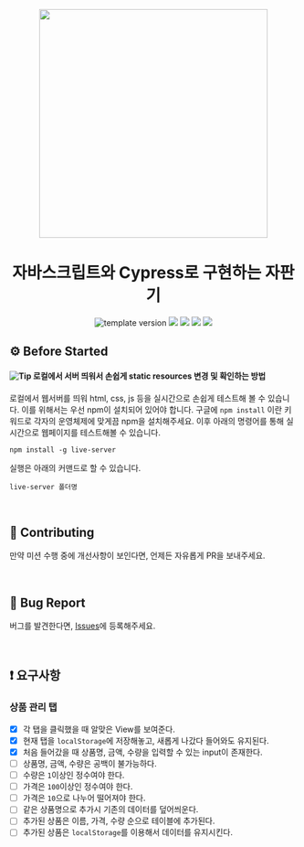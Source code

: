 <p align="middle" >
  <img src="https://nextstep-storage.s3.ap-northeast-2.amazonaws.com/536baaa17ed346bb851cc9f663edb069" width="400">
</p>
  <h1 align="middle">자바스크립트와 Cypress로 구현하는 자판기</h1>
  <p align="middle">
    <img src="https://img.shields.io/badge/version-1.0.0-blue?style=flat-square" alt="template version"/>
    <img src="https://img.shields.io/badge/language-html-red.svg?style=flat-square"/>
    <img src="https://img.shields.io/badge/language-css-blue.svg?style=flat-square"/>
    <img src="https://img.shields.io/badge/language-js-yellow.svg?style=flat-square"/>
    <img src="https://img.shields.io/badge/license-MIT-brightgreen.svg?style=flat-square"/>
  </p>
</p>

## ⚙️ Before Started

#### <img alt="Tip" src="https://img.shields.io/static/v1.svg?label=&message=Tip&style=flat-square&color=673ab8"> 로컬에서 서버 띄워서 손쉽게 static resources 변경 및 확인하는 방법

로컬에서 웹서버를 띄워 html, css, js 등을 실시간으로 손쉽게 테스트해 볼 수 있습니다. 이를 위해서는 우선 npm이 설치되어 있어야 합니다. 구글에 `npm install` 이란 키워드로 각자의 운영체제에 맞게끔 npm을 설치해주세요. 이후 아래의 명령어를 통해 실시간으로 웹페이지를 테스트해볼 수 있습니다.

```
npm install -g live-server
```

실행은 아래의 커맨드로 할 수 있습니다.

```
live-server 폴더명
```

<br/>

## 👏 Contributing

만약 미션 수행 중에 개선사항이 보인다면, 언제든 자유롭게 PR을 보내주세요.

<br/>

## 🐞 Bug Report

버그를 발견한다면, [Issues](https://github.com/next-step/js-vending-machine/issues)에 등록해주세요.

<br/>

## ❗ 요구사항

### 상품 관리 탭

- [x] 각 탭을 클릭했을 때 알맞은 View를 보여준다.
- [x] 현재 탭을 `localStorage`에 저장해놓고, 새롭게 나갔다 들어와도 유지된다.
- [x] 처음 들어갔을 때 상품명, 금액, 수량을 입력할 수 있는 input이 존재한다.
- [ ] 상품명, 금액, 수량은 공백이 불가능하다.
- [ ] 수량은 `1`이상인 정수여야 한다.
- [ ] 가격은 `100`이상인 정수여야 한다.
- [ ] 가격은 `10`으로 나누어 떨어져야 한다.
- [ ] 같은 상품명으로 추가시 기존의 데이터를 덮어씌운다.
- [ ] 추가된 상품은 이름, 가격, 수량 순으로 테이블에 추가된다.
- [ ] 추가된 상품은 `localStorage`를 이용해서 데이터를 유지시킨다.
